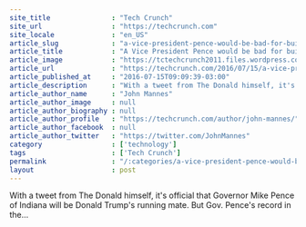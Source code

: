 ```yaml
---
site_title               : "Tech Crunch"
site_url                 : "https://techcrunch.com"
site_locale              : "en_US"
article_slug             : "a-vice-president-pence-would-be-bad-for-building-us-culture-of-innovation"
article_title            : "A Vice President Pence would be bad for building US culture of innovation"
article_image            : "https://tctechcrunch2011.files.wordpress.com/2016/07/gettyimages-546651686.jpg?w=764&h=400&crop=1"
article_url              : "https://techcrunch.com/2016/07/15/a-vice-president-pence-would-be-bad-for-building-us-culture-of-innovation/"
article_published_at     : "2016-07-15T09:09:39-03:00"
article_description      : "With a tweet from The Donald himself, it's official that Governor Mike Pence of Indiana will be Donald Trump's running mate. But Gov. Pence's record in the..."
article_author_name      : "John Mannes"
article_author_image     : null
article_author_biography : null
article_author_profile   : "https://techcrunch.com/author/john-mannes/"
article_author_facebook  : null
article_author_twitter   : "https://twitter.com/JohnMannes"
category                 : ['technology']
tags                     : ['Tech Crunch']
permalink                : "/:categories/a-vice-president-pence-would-be-bad-for-building-us-culture-of-innovation/"
layout                   : post
---
```


With a tweet from The Donald himself, it's official that Governor Mike Pence of Indiana will be Donald Trump's running mate. But Gov. Pence's record in the...
